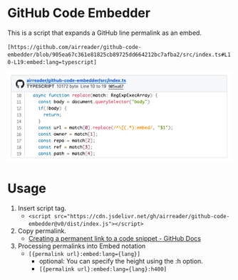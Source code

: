 # GitHub Code Embedder
This is a script that expands a GitHub line permalink as an embed.

`[https://github.com/airreader/github-code-embedder/blob/905ea67c361e81825cb89725dd664212bc7afba2/src/index.ts#L10-L19:embed:lang=typescript]`

![embeded screenshot](screenshot.png)

# Usage
1. Insert script tag.
    - `<script src="https://cdn.jsdelivr.net/gh/airreader/github-code-embedder@v0/dist/index.js"></script>`
2. Copy permalink.
    - [Creating a permanent link to a code snippet - GitHub Docs](https://docs.github.com/get-started/writing-on-github/working-with-advanced-formatting/creating-a-permanent-link-to-a-code-snippet)
3. Processing permalinks into Embed notation
    - `[{permalink url}:embed:lang={lang}]`
        - optional: You can specify the height using the :h option.
        - `[{permalink url}:embed:lang={lang}:h400]`